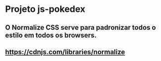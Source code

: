 # Projeto js-pokedex

## O Normalize CSS serve para padronizar todos o estilo em todos os browsers.
## https://cdnjs.com/libraries/normalize